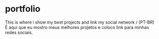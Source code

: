 # portfolio
This is where i show my best projects and link my social network / (PT-BR) É aqui que eu mostro meus melhores projetos e coloco link para minhas redes sociais.
